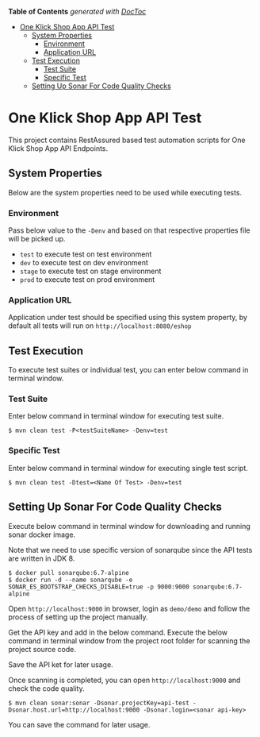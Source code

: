 <!-- START doctoc generated TOC please keep comment here to allow auto update -->
<!-- DON'T EDIT THIS SECTION, INSTEAD RE-RUN doctoc TO UPDATE -->
**Table of Contents**  *generated with [DocToc](https://github.com/thlorenz/doctoc)*

- [One Klick Shop App API Test](#one-klick-shop-app-api-test)
  - [System Properties](#system-properties)
    - [Environment](#environment)
    - [Application URL](#application-url)
  - [Test Execution](#test-execution)
    - [Test Suite](#test-suite)
    - [Specific Test](#specific-test)
  - [Setting Up Sonar For Code Quality Checks](#setting-up-sonar-for-code-quality-checks)

<!-- END doctoc generated TOC please keep comment here to allow auto update -->

# One Klick Shop App API Test

This project contains RestAssured based test automation scripts for One Klick
Shop App API Endpoints.

## System Properties

Below are the system properties need to be used while executing tests.

### Environment

Pass below value to the `-Denv` and based on that respective properties file
will be picked up.

- `test` to execute test on test environment
- `dev` to execute test on dev environment
- `stage` to execute test on stage environment
- `prod` to execute test on prod environment

### Application URL

Application under test should be specified using this system property, by
default all tests will run on `http://localhost:8080/eshop`

## Test Execution

To execute test suites or individual test, you can enter below command in
terminal window.

### Test Suite

Enter below command in terminal window for executing test suite.

```
$ mvn clean test -P<testSuiteName> -Denv=test
```

### Specific Test

Enter below command in terminal window for executing single test script.

```
$ mvn clean test -Dtest=<Name Of Test> -Denv=test
```

## Setting Up Sonar For Code Quality Checks

Execute below command in terminal window for downloading and running sonar
docker image.

Note that we need to use specific version of sonarqube since the API tests are
written in JDK 8.

```shell
$ docker pull sonarqube:6.7-alpine
$ docker run -d --name sonarqube -e SONAR_ES_BOOTSTRAP_CHECKS_DISABLE=true -p 9000:9000 sonarqube:6.7-alpine
```

Open `http://localhost:9000` in browser, login as `demo/demo` and follow the
process of setting up the project manually.

Get the API key and add in the below command. Execute the below command in
terminal window from the project root folder for scanning the project source
code.

Save the API ket for later usage.

Once scanning is completed, you can open `http://localhost:9000` and check the
code quality.

```shell
$ mvn clean sonar:sonar -Dsonar.projectKey=api-test -Dsonar.host.url=http://localhost:9000 -Dsonar.login=<sonar api-key>
```

You can save the command for later usage.

